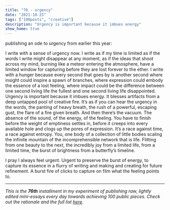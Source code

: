 ```yaml
---
title: "76 - urgency"
date: "2021-10-25"
tags: ["100posts", "creative"]
description: "Urgency is important because it imbues energy"
show_home: true
---
```


publishing an ode to urgency from earlier this year:

I write with a sense of urgency now. I write as if my time is limited as if the words I write might disappear at any moment, as if the ideas that shoot across my mind, burning like a meteor entering the atmosphere, have a limited window for capturing before they are lost forever to the ether. I write with a hunger because every second that goes by is another second where insight could inspire a spawn of branches, where expression could embody the essence of a lost feeling, where impact could be the difference between one second living life the fullest and one second living life disappointed. Urgency is important because it imbues energy. It blesses artifacts from a deep untapped pool of creative fire. It’s as if you can hear the urgency in the words, the panting of heavy breath, the rush of a powerful, escaping gust, the flare of a fire given breath. And then there’s the vacuum. The absence of the sound, of the energy, of the feeling. You have to finish before the weight of emptiness settles in, before it creeps into every available hole and clogs up the pores of expression. It’s a race against time, a race against entropy. You, one body of a collection of little bodies scaling the infinite mountain of the incomprehensible network that is life. Flitting from one beauty to the next, the incredibly joy from a limited life, from a limited time, the burst of brightness from a butterfly’s timeline.

I pray I always feel urgent. Urgent to preserve the burst of energy, to capture its essence in a flurry of writing and making and creating for future refinement. A burst fire of clicks to capture on film what the feeling points to.

---
*This is the **76th** installment in my experiment of publishing raw, lightly edited mini-essays every day towards achieving 100 public pieces. Check out the rationale and the full list [here](/experiments/100posts/)*.
